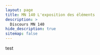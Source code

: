 ```yaml
---
layout: page
title: MN 140 L'exposition des éléments
description: >
  Discours MN 140
hide_description: true
sitemap: false
---
```


test
